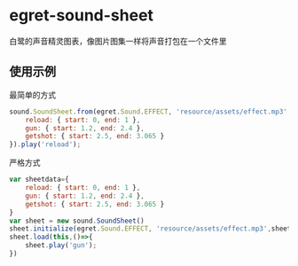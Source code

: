 # egret-sound-sheet
白鹭的声音精灵图表，像图片图集一样将声音打包在一个文件里

## 使用示例

最简单的方式

```javascript
sound.SoundSheet.from(egret.Sound.EFFECT, 'resource/assets/effect.mp3', {
    reload: { start: 0, end: 1 },
    gun: { start: 1.2, end: 2.4 },
    getshot: { start: 2.5, end: 3.065 }
}).play('reload');
```

严格方式

```javascript
var sheetdata={
    reload: { start: 0, end: 1 },
    gun: { start: 1.2, end: 2.4 },
    getshot: { start: 2.5, end: 3.065 }
}
var sheet = new sound.SoundSheet()
sheet.initialize(egret.Sound.EFFECT, 'resource/assets/effect.mp3',sheetdata);
sheet.load(this,()=>{
    sheet.play('gun');
})
```